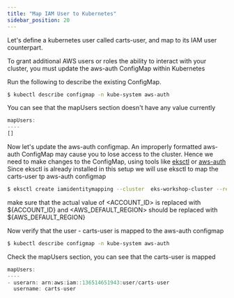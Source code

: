 ```yaml
---
title: "Map IAM User to Kubernetes"
sidebar_position: 20
---
```


Let's define a kubernetes user called carts-user, and map to its IAM user counterpart.

To grant additional AWS users or roles the ability to interact with your cluster, you must update the aws-auth ConfigMap within Kubernetes

Run the following to describe the existing ConfigMap.

```bash test=false
$ kubectl describe configmap -n kube-system aws-auth
```
You can see that the mapUsers section doesn't have any value currently

```js
mapUsers:
----
[]
```

Now let's update the aws-auth configmap. An improperly formatted aws-auth ConfigMap may cause you to lose access to the cluster. 
Hence we need to make changes to the ConfigMap, using tools like [eksctl](https://eksctl.io/usage/iam-identity-mappings/) or [aws-auth](https://github.com/keikoproj/aws-auth)
Since eksctl is already installed in this setup we will use eksctl to map the carts-user tp aws-auth configmap 

```bash test=false
$ eksctl create iamidentitymapping --cluster  eks-workshop-cluster --region=<AWS_DEFAULT_REGION> --arn arn:aws:iam::<ACCOUNT_ID>:user/carts-user --username carts-user
```
make sure that the actual value of <ACCOUNT_ID> is replaced with ${ACCOUNT_ID} and <AWS_DEFAULT_REGION> should be replaced with ${AWS_DEFAULT_REGION}


Now verify that the user - carts-user is mapped to the aws-auth configmap

```bash test=false
$ kubectl describe configmap -n kube-system aws-auth
```
Check the mapUsers section, you can see that the carts-user is mapped 

```js
mapUsers:
----
- userarn: arn:aws:iam::136514651943:user/carts-user
  username: carts-user
```